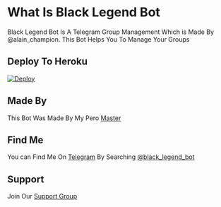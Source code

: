 # What Is Black Legend Bot

Black Legend Bot Is A Telegram Group Management Which is Made By @alain_champion. This Bot Helps You To Manage Your Groups

## Deploy To Heroku

[![Deploy](https://www.herokucdn.com/deploy/button.svg)](https://heroku.com/deploy?template=https://github.com/infotechbro/black_legend)

## Made By

This Bot Was Made By My Pero [Master](t.me/alain-champion)

## Find Me

You can Find Me On [Telegram](https://t.me/black_legend_bot) By Searching [@black_legend_bot](https://t.me/black_legend_bot)

## Support 

Join Our [Support Group](https://t.me/blck_legend_support)
